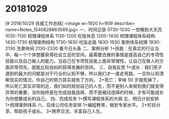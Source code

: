 # 20181029

[# 2018/10/29 肖威工作总结]
<image w=1920 h=909 describe= name=Notes_1540828863569.jpg>
一、时间记录
0730-1030 一觉睡到大天亮
1030-1130 梳理课程体系
1130-1200 吃饭休息
1200-1430 梳理课程体系结构
1430-1730 梳理案例结构
1730-1830 吃饭走路
1830-1930 案例体系梳理
1930-2130 洗漱休闲
2130-2330 看今日头条
二、案例分析
1+技能：在真实的行业当中，每一个个体想要获得社会立足的空间，最需要去做的事情是提高自己的专项性技能以及自己做人的能力，当自己在专项性技能上面非常理性，让自己在做人的方面非常领先，就能比较自如的获得发展的空间。
三、自我反思
1+成长：我们孩子遇到的最大的问题是对于行业的认知不够，所以我们才一直走弯路，一旦你认知清晰现实的情况，你自己的努力其实就有了方向。
2+死亡：李咏 50 岁就死掉了，所以死亡其实非常的近，我们如何规划自己的人生，而不是别人来规划我们就变得异常的重要，当你始终是在完成自我选择，而不是被动选择的时候，才有可能成长为你想要成长的自己。
四、完成任务
1+撰写课程体系的大纲
五、明日计划安排
1+梳理案例体系
六、后续公司任务安排
1+编程教育，做到专家水平。
2+栏目分享，帮助孩子成长。
3+跨界交流，丰富自己人生。
